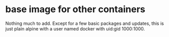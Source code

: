 # base image for other containers

Nothing much to add. Except for a few basic packages and updates, this is just plain alpine with a user named docker with uid:gid 1000:1000.